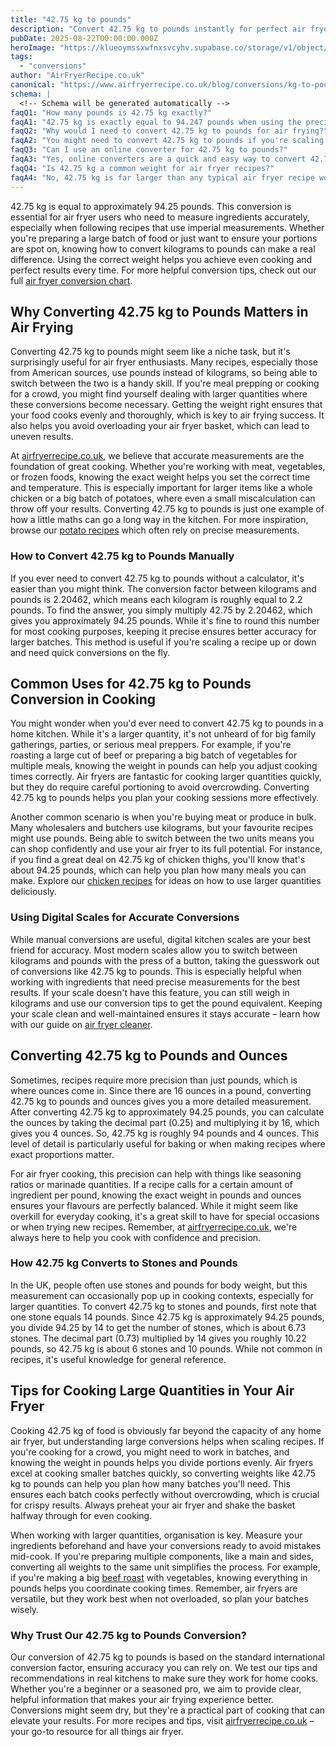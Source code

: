 ```yaml
---
title: "42.75 kg to pounds"
description: "Convert 42.75 kg to pounds instantly for perfect air fryer portions. Get easy weight conversions and cooking tips for better results every time."
pubDate: 2025-08-22T00:00:00.000Z
heroImage: "https://klueoymssxwfnxsvcyhv.supabase.co/storage/v1/object/public/Shmucket/42-75-kg-to-pounds.webp"
tags:
  - "conversions"
author: "AirFryerRecipe.co.uk"
canonical: "https://www.airfryerrecipe.co.uk/blog/conversions/kg-to-pounds/42-75-kg-to-pounds"
schema: |
  <!-- Schema will be generated automatically -->
faqQ1: "How many pounds is 42.75 kg exactly?"
faqA1: "42.75 kg is exactly equal to 94.247 pounds when using the precise conversion factor of 1 kilogram = 2.20462 pounds. For most cooking purposes, it's perfectly fine to round this to 94.25 pounds, as this level of accuracy is more than sufficient for portioning ingredients and setting cooking times in your air fryer."
faqQ2: "Why would I need to convert 42.75 kg to pounds for air frying?"
faqA2: "You might need to convert 42.75 kg to pounds if you're scaling up a recipe significantly, buying ingredients in bulk, or following a recipe that uses imperial measurements. While 42.75 kg is a very large quantity for home cooking, understanding the conversion helps with meal planning, portion division, and ensuring accurate cooking times when working with bigger batches in your air fryer."
faqQ3: "Can I use an online converter for 42.75 kg to pounds?"
faqA3: "Yes, online converters are a quick and easy way to convert 42.75 kg to pounds, and they're generally very accurate. However, it's also useful to know the manual method (multiplying by 2.20462) for times when you might not have internet access. For cooking, especially with air fryers, slight rounding won't affect your results, so don't stress over being overly precise."
faqQ4: "Is 42.75 kg a common weight for air fryer recipes?"
faqA4: "No, 42.75 kg is far larger than any typical air fryer recipe would require – most home air fryers handle portions between 0.5-2 kg. This conversion is more relevant for bulk buying, meal prepping in large quantities, or professional settings. For everyday air frying, you'll more commonly convert smaller weights like 0.5 kg to pounds, but knowing how to handle larger numbers is still a useful skill."
---
```

<p>42.75 kg is equal to approximately 94.25 pounds. This conversion is essential for air fryer users who need to measure ingredients accurately, especially when following recipes that use imperial measurements. Whether you're preparing a large batch of food or just want to ensure your portions are spot on, knowing how to convert kilograms to pounds can make a real difference. Using the correct weight helps you achieve even cooking and perfect results every time. For more helpful conversion tips, check out our full <a href="https://www.airfryerrecipe.co.uk/air-fryer-conversion-chart">air fryer conversion chart</a>.</p>

<h2>Why Converting 42.75 kg to Pounds Matters in Air Frying</h2>
<p>Converting 42.75 kg to pounds might seem like a niche task, but it's surprisingly useful for air fryer enthusiasts. Many recipes, especially those from American sources, use pounds instead of kilograms, so being able to switch between the two is a handy skill. If you're meal prepping or cooking for a crowd, you might find yourself dealing with larger quantities where these conversions become necessary. Getting the weight right ensures that your food cooks evenly and thoroughly, which is key to air frying success. It also helps you avoid overloading your air fryer basket, which can lead to uneven results.</p>
<p>At <a href="https://www.airfryerrecipe.co.uk/">airfryerrecipe.co.uk</a>, we believe that accurate measurements are the foundation of great cooking. Whether you're working with meat, vegetables, or frozen foods, knowing the exact weight helps you set the correct time and temperature. This is especially important for larger items like a whole chicken or a big batch of potatoes, where even a small miscalculation can throw off your results. Converting 42.75 kg to pounds is just one example of how a little maths can go a long way in the kitchen. For more inspiration, browse our <a href="https://www.airfryerrecipe.co.uk/recipe-category/potatoes">potato recipes</a> which often rely on precise measurements.</p>

<h3>How to Convert 42.75 kg to Pounds Manually</h3>
<p>If you ever need to convert 42.75 kg to pounds without a calculator, it's easier than you might think. The conversion factor between kilograms and pounds is 2.20462, which means each kilogram is roughly equal to 2.2 pounds. To find the answer, you simply multiply 42.75 by 2.20462, which gives you approximately 94.25 pounds. While it's fine to round this number for most cooking purposes, keeping it precise ensures better accuracy for larger batches. This method is useful if you're scaling a recipe up or down and need quick conversions on the fly.</p>

<h2>Common Uses for 42.75 kg to Pounds Conversion in Cooking</h2>
<p>You might wonder when you'd ever need to convert 42.75 kg to pounds in a home kitchen. While it's a larger quantity, it's not unheard of for big family gatherings, parties, or serious meal preppers. For example, if you're roasting a large cut of beef or preparing a big batch of vegetables for multiple meals, knowing the weight in pounds can help you adjust cooking times correctly. Air fryers are fantastic for cooking larger quantities quickly, but they do require careful portioning to avoid overcrowding. Converting 42.75 kg to pounds helps you plan your cooking sessions more effectively.</p>
<p>Another common scenario is when you're buying meat or produce in bulk. Many wholesalers and butchers use kilograms, but your favourite recipes might use pounds. Being able to switch between the two units means you can shop confidently and use your air fryer to its full potential. For instance, if you find a great deal on 42.75 kg of chicken thighs, you'll know that's about 94.25 pounds, which can help you plan how many meals you can make. Explore our <a href="https://www.airfryerrecipe.co.uk/recipe-category/chicken">chicken recipes</a> for ideas on how to use larger quantities deliciously.</p>

<h3>Using Digital Scales for Accurate Conversions</h3>
<p>While manual conversions are useful, digital kitchen scales are your best friend for accuracy. Most modern scales allow you to switch between kilograms and pounds with the press of a button, taking the guesswork out of conversions like 42.75 kg to pounds. This is especially helpful when working with ingredients that need precise measurements for the best results. If your scale doesn't have this feature, you can still weigh in kilograms and use our conversion tips to get the pound equivalent. Keeping your scale clean and well-maintained ensures it stays accurate – learn how with our guide on <a href="https://www.airfryerrecipe.co.uk/air-fryer-cleaner">air fryer cleaner</a>.</p>

<h2>Converting 42.75 kg to Pounds and Ounces</h2>
<p>Sometimes, recipes require more precision than just pounds, which is where ounces come in. Since there are 16 ounces in a pound, converting 42.75 kg to pounds and ounces gives you a more detailed measurement. After converting 42.75 kg to approximately 94.25 pounds, you can calculate the ounces by taking the decimal part (0.25) and multiplying it by 16, which gives you 4 ounces. So, 42.75 kg is roughly 94 pounds and 4 ounces. This level of detail is particularly useful for baking or when making recipes where exact proportions matter.</p>
<p>For air fryer cooking, this precision can help with things like seasoning ratios or marinade quantities. If a recipe calls for a certain amount of ingredient per pound, knowing the exact weight in pounds and ounces ensures your flavours are perfectly balanced. While it might seem like overkill for everyday cooking, it's a great skill to have for special occasions or when trying new recipes. Remember, at <a href="https://www.airfryerrecipe.co.uk/">airfryerrecipe.co.uk</a>, we're always here to help you cook with confidence and precision.</p>

<h3>How 42.75 kg Converts to Stones and Pounds</h3>
<p>In the UK, people often use stones and pounds for body weight, but this measurement can occasionally pop up in cooking contexts, especially for larger quantities. To convert 42.75 kg to stones and pounds, first note that one stone equals 14 pounds. Since 42.75 kg is approximately 94.25 pounds, you divide 94.25 by 14 to get the number of stones, which is about 6.73 stones. The decimal part (0.73) multiplied by 14 gives you roughly 10.22 pounds, so 42.75 kg is about 6 stones and 10 pounds. While not common in recipes, it's useful knowledge for general reference.</p>

<h2>Tips for Cooking Large Quantities in Your Air Fryer</h2>
<p>Cooking 42.75 kg of food is obviously far beyond the capacity of any home air fryer, but understanding large conversions helps when scaling recipes. If you're cooking for a crowd, you might need to work in batches, and knowing the weight in pounds helps you divide portions evenly. Air fryers excel at cooking smaller batches quickly, so converting weights like 42.75 kg to pounds can help you plan how many batches you'll need. This ensures each batch cooks perfectly without overcrowding, which is crucial for crispy results. Always preheat your air fryer and shake the basket halfway through for even cooking.</p>
<p>When working with larger quantities, organisation is key. Measure your ingredients beforehand and have your conversions ready to avoid mistakes mid-cook. If you're preparing multiple components, like a main and sides, converting all weights to the same unit simplifies the process. For example, if you're making a big <a href="https://www.airfryerrecipe.co.uk/recipe-category/beef">beef roast</a> with vegetables, knowing everything in pounds helps you coordinate cooking times. Remember, air fryers are versatile, but they work best when not overloaded, so plan your batches wisely.</p>

<h3>Why Trust Our 42.75 kg to Pounds Conversion?</h3>
<p>Our conversion of 42.75 kg to pounds is based on the standard international conversion factor, ensuring accuracy you can rely on. We test our tips and recommendations in real kitchens to make sure they work for home cooks. Whether you're a beginner or a seasoned pro, we aim to provide clear, helpful information that makes your air frying experience better. Conversions might seem dry, but they're a practical part of cooking that can elevate your results. For more recipes and tips, visit <a href="https://www.airfryerrecipe.co.uk/">airfryerrecipe.co.uk</a> – your go-to resource for all things air fryer.</p>
